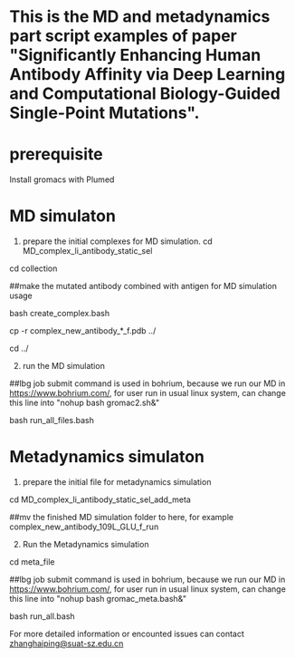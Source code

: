 # This is the MD and metadynamics part script examples of paper "Significantly Enhancing Human Antibody Affinity via Deep Learning and Computational Biology-Guided Single-Point Mutations".

# prerequisite
Install gromacs with Plumed


# MD simulaton
1. prepare the initial complexes for MD simulation.
cd MD_complex_li_antibody_static_sel

cd collection

##make the mutated antibody combined with antigen for MD simulation usage

bash create_complex.bash

cp -r  complex_new_antibody_*_f.pdb ../

cd ../

2. run the MD simulation

##lbg job submit command is used in bohrium, because we run our MD in https://www.bohrium.com/, for user run in usual linux system,
can change this line into "nohup bash  gromac2.sh&"

bash run_all_files.bash    


# Metadynamics simulaton
1. prepare the initial file for metadynamics simulation

cd MD_complex_li_antibody_static_sel_add_meta

##mv the finished MD simulation folder to here, for example complex_new_antibody_109L_GLU_f_run

2. Run the Metadynamics simulation

cd meta_file

##lbg job submit command is used in bohrium, because we run our MD in https://www.bohrium.com/, for user run in usual linux system,
can change this line into "nohup bash gromac_meta.bash&"

bash run_all.bash



For more detailed information or encounted issues can contact zhanghaiping@suat-sz.edu.cn
